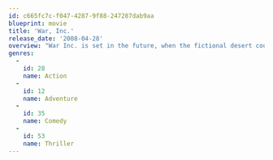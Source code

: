```yaml
---
id: c665fc7c-f047-4287-9f88-247287dab9aa
blueprint: movie
title: 'War, Inc.'
release_date: '2008-04-28'
overview: "War Inc. is set in the future, when the fictional desert country of Turaqistan is torn by a riot after a private corporation, Tamerlane, owned by the former Vice President of the United States, has taken over the whole country. Brand Hauser, a hit man who suppresses his emotions by gobbling down hot sauce, is hired by the corporation's head to kill the CEO of their competitors."
genres:
  -
    id: 28
    name: Action
  -
    id: 12
    name: Adventure
  -
    id: 35
    name: Comedy
  -
    id: 53
    name: Thriller
---
```

